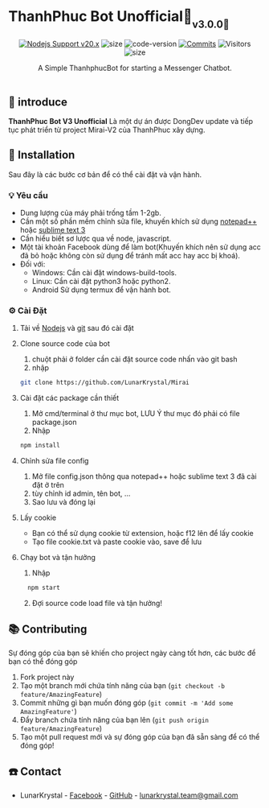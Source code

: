 # ThanhPhuc Bot Unofficial🤖<sub><sub>v3.0.0🚀</sub></sub>
<p align="center">
    <a href="https://nodejs.org/dist/v20.17.0"><img src="https://img.shields.io/badge/Nodejs%20Support-20.x-brightgreen.svg?style=flat-square" alt="Nodejs Support v20.x"></a>
    <img alt="size" src="https://img.shields.io/github/repo-size/LunarKrystal/Mirai.svg?style=flat-square&label=size">
    <img alt="code-version" src="https://img.shields.io/badge/dynamic/json?color=red&label=code%20version&prefix=v&query=%24.version&url=https://raw.githubusercontent.com/LunarKrystal/Mirai/refs/heads/main/package.json&style=flat-square">
    <a href="https://github.com/LunarKrystal/Mirai/commits"><img alt="Commits" src="https://img.shields.io/github/commit-activity/m/LunarKrystal/Mirai.svg?label=commit&style=flat-square"></a>
<img alt="Visitors" src="https://visitor-badge.laobi.icu/badge?page_id=LunarKrystal.Mirai">
<img alt="size" src="https://img.shields.io/badge/license-GPL--3.0-green?style=flat-square&color=brightgreen">
<p align="center">
    A Simple ThanhphucBot for starting a Messenger Chatbot.
    <br />
    <br />
    
## 📝 **introduce**
<p>
<strong>ThanhPhuc Bot V3 Unofficial</strong> Là một dự án được DongDev update và tiếp tục phát triển từ project Mirai-V2 của ThanhPhuc xây dựng.
</p>

## 📜 **Installation**

Sau đây là các bước cơ bản để có thể cài đặt và vận hành.

### 💡 **Yêu cầu**

- Dung lượng của máy phải trống tầm 1-2gb.
- Cần một số phần mềm chỉnh sửa file, khuyến khích sử dụng [notepad++](https://notepad-plus-plus.org/downloads/) hoặc [sublime text 3](https://www.sublimetext.com/3)
- Cần hiểu biết sơ lược qua về node, javascript.
- Một tài khoản Facebook dùng để làm bot(Khuyến khích nên sử dụng acc đã bỏ hoặc không còn sử dụng để tránh mất acc hay acc bị khoá).
- Đối với:
    - Windows: Cần cài đặt windows-build-tools.
    - Linux: Cần cài đặt python3 hoặc python2.
    - Android Sử dụng termux để vận hành bot.

### ⚙️ **Cài Đặt**

1. Tải về [Nodejs](https://nodejs.org/en/) và [git](https://git-scm.com/) sau đó cài đặt
2. Clone source code của bot
    1. chuột phải ở folder cần cài đặt source code nhấn vào git bash
    2. nhập
    ```sh
    git clone https://github.com/LunarKrystal/Mirai
    ```
    
3. Cài đặt các package cần thiết
    1. Mở cmd/terminal ở thư mục bot, LƯU Ý thư mục đó phải có file package.json
    2. Nhập
    ```sh
    npm install
    ```
    
4. Chỉnh sửa file config
    1. Mở file config.json thông qua notepad++ hoặc sublime text 3 đã cài đặt ở trên
    2. tùy chỉnh id admin, tên bot, ...
    3. Sao lưu và đóng lại
    
5. Lấy cookie
    - Bạn có thể sử dụng cookie từ extension, hoặc f12 lên để lấy cookie
    - Tạo file cookie.txt và paste cookie vào, save để lưu
      
6. Chạy bot và tận hưởng
    1. Nhập
    ```sh
      npm start
      ```
    2. Đợi source code load file và tận hưởng!

## 📚 **Contributing**

Sự đóng góp của bạn sẽ khiến cho project ngày càng tốt hơn, các bước để bạn có thể đóng góp

1. Fork project này
2. Tạo một branch mới chứa tính năng của bạn (`git checkout -b feature/AmazingFeature`)
3. Commit những gì bạn muốn đóng góp (`git commit -m 'Add some AmazingFeature'`)
4. Đẩy branch chứa tính năng của bạn lên (`git push origin feature/AmazingFeature`)
5. Tạo một pull request mới và sự đóng góp của bạn đã sẵn sàng để có thể đóng góp!

<!-- CONTACT -->
## ☎️ **Contact**

- LunarKrystal - [Facebook](https://facebook.com/LunarKrystal.Dev) - [GitHub](https://github.com/LunarKrystal) - lunarkrystal.team@gmail.com
